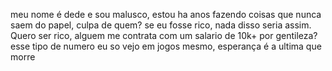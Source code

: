 meu nome é dede e sou malusco, estou ha anos fazendo coisas que nunca saem do papel, culpa de quem? se eu fosse rico, nada disso seria assim.
 Quero  ser rico, alguem me contrata com um salario de 10k+ por gentileza? esse tipo de numero eu so vejo em jogos mesmo, esperança é a ultima que morre
